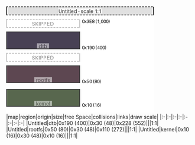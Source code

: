 ![memory map diagram](example_normal_redux.png)
|map|region|origin|size|free Space|collisions|links|draw scale|
|:-|:-|:-|:-|:-|:-|:-|:-|
|Untitled|<span style='color:(12, 2, 28)'>dtb</span>|0x190 (400)|0x30 (48)|0x228 (552)|||1:1|
|Untitled|<span style='color:(40, 11, 24)'>rootfs</span>|0x50 (80)|0x30 (48)|0x110 (272)|||1:1|
|Untitled|<span style='color:(33, 53, 20)'>kernel</span>|0x10 (16)|0x30 (48)|0x10 (16)|||1:1|
